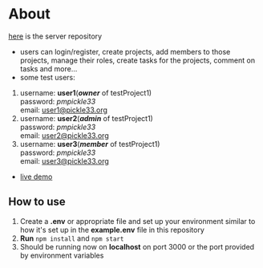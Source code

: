 # About
[here](https://github.com/DynamiteBob17/Project-Management-Server) is the server repository  
- users can login/register, create projects, add members to those projects, manage their roles, create tasks for the projects, comment on tasks and more...
- some test users:  
1. username: **user1**(***owner*** of testProject1)  
   password: *pmpickle33*  
   email: user1@pickle33.org   
2. username: **user2**(***admin*** of testProject1)  
   password: *pmpickle33*  
   email: user2@pickle33.org    
3. username: **user3**(***member*** of testProject1)  
   password: *pmpickle33*  
   email: user3@pickle33.org
- [live demo](https://clipchamp.com/watch/URZZJ5mMt5z)

## How to use
1. Create a **.env** or appropriate file and set up your environment similar to how it's set up in the **example.env** file in this repository
2. **Run** `npm install` and `npm start`
3. Should be running now on **localhost** on port 3000 or the port provided by environment variables
